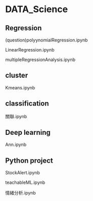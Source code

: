 # DATA_Science

 ## Regression
(question)polyynomialRegression.ipynb

LinearRegression.ipynb

multipleRegressionAnalysis.ipynb

## cluster

Kmeans.ipynb

## classification
關聯.ipynb

## Deep learning
Ann.ipynb

## Python project
StockAlert.ipynb

teachableML.ipynb

情緒分析.ipynb

